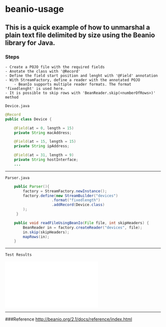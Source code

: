 # beanio-usage
## This is a quick example of how to unmarshal a plain text file delimited by size using the Beanio library for Java.
### Steps
    - Create a POJO file with the required fields
    - Anotate the class with '@Record'
    - Define the field start position and lenght with '@Field' annotation
    - With StreamFactory, define a reader with the annotated POJO
        - BeanIo supports multiple reader formats. The format 'fixedlenght' is used here.
    - It is possible to skip rows with 'BeanReader.skip(<numberOfRows>)' method

`Device.java`
```java
@Record
public class Device {

    @Field(at = 0, length = 15)
    private String macAddress;

    @Field(at = 15, length = 15)
    private String ipAddress;

    @Field(at = 31, length = 9)
    private String hostInterface;
    ...
```
___
`Parser.java`
```java
    public Parser(){
        factory = StreamFactory.newInstance();
        factory.define(new StreamBuilder("devices")
                     .format("fixedlength")
                     .addRecord(Device.class)
        );
     }

    public void readFileUsingBeanIo(File file, int skipHeaders) {
        BeanReader in = factory.createReader("devices", file);
        in.skip(skipHeaders);
        mapRows(in);
    }
```
___
`Test Results`

![Results](TestResults.html)
___
###Reference
http://beanio.org/2.1/docs/reference/index.html

